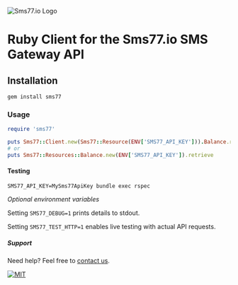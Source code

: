 ![Sms77.io Logo](https://www.sms77.io/wp-content/uploads/2019/07/sms77-Logo-400x79.png "Sms77.io Logo")

# Ruby Client for the Sms77.io SMS Gateway API

## Installation

```gem install sms77```

### Usage

```ruby
require 'sms77'

puts Sms77::Client.new(Sms77::Resource(ENV['SMS77_API_KEY'])).Balance.retrieve
# or
puts Sms77::Resources::Balance.new(ENV['SMS77_API_KEY']).retrieve
```

#### Testing

```shell
SMS77_API_KEY=MySms77ApiKey bundle exec rspec
```

*Optional environment variables*

Setting ```SMS77_DEBUG=1``` prints details to stdout.

Setting ```SMS77_TEST_HTTP=1``` enables live testing with actual API requests.

##### Support

Need help? Feel free to [contact us](https://www.sms77.io/en/company/contact/).

[![MIT](https://img.shields.io/badge/License-MIT-teal.svg)](./LICENSE)